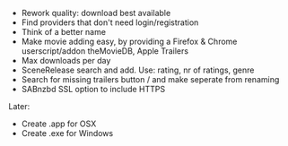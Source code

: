 * Rework quality: download best available
* Find providers that don't need login/registration
* Think of a better name
* Make movie adding easy, by providing a Firefox & Chrome userscript/addon theMovieDB, Apple Trailers
* Max downloads per day
* SceneRelease search and add. Use: rating, nr of ratings, genre
* Search for missing trailers button / and make seperate from renaming
* SABnzbd SSL option to include HTTPS

Later:
* Create .app for OSX
* Create .exe for Windows